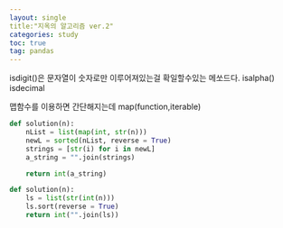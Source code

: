 ```yaml
---
layout: single
title:"지옥의 알고리즘 ver.2"
categories: study
toc: true
tag: pandas
---
```




isdigit()은 문자열이 숫자로만 이루어져있는걸 확일할수있는 메쏘드다.
isalpha()
isdecimal

맵함수를 이용하면 간단해지는데
map(function,iterable)

```python
def solution(n):
	nList = list(map(int, str(n)))
    newL = sorted(nList, reverse = True)
    strings = [str(i) for i in newL]
    a_string = "".join(strings)

    return int(a_string)
```

```python
def solution(n):
    ls = list(str(int(n)))
    ls.sort(reverse = True)
    return int("".join(ls))
```
